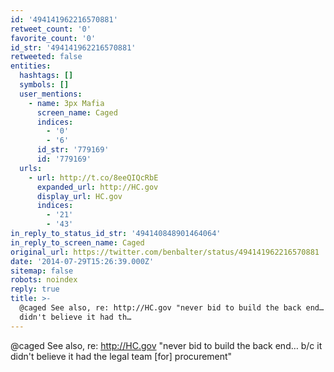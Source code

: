 ```yaml
---
id: '494141962216570881'
retweet_count: '0'
favorite_count: '0'
id_str: '494141962216570881'
retweeted: false
entities:
  hashtags: []
  symbols: []
  user_mentions:
    - name: 3px Mafia
      screen_name: Caged
      indices:
        - '0'
        - '6'
      id_str: '779169'
      id: '779169'
  urls:
    - url: http://t.co/8eeQIQcRbE
      expanded_url: http://HC.gov
      display_url: HC.gov
      indices:
        - '21'
        - '43'
in_reply_to_status_id_str: '494140848901464064'
in_reply_to_screen_name: Caged
original_url: https://twitter.com/benbalter/status/494141962216570881
date: '2014-07-29T15:26:39.000Z'
sitemap: false
robots: noindex
reply: true
title: >-
  @caged See also, re: http://HC.gov "never bid to build the back end… b/c it
  didn't believe it had th…
---
```


@caged See also, re: http://HC.gov "never bid to build the back end… b/c it didn't believe it had the legal team [for] procurement"